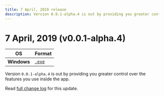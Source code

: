 ```yaml
---
title: 7 April, 2019 release
description: Version 0.0.1-alpha.4 is out by providing you greater control over the features you use inside the app.
---
```


# 7 April, 2019 (v0.0.1-alpha.4)

| OS | Format |
| -- | -- |
| **Windows** | [`.exe`](/download/windows/thermalsetup-0.0.1-alpha.4.exe) |

Version `0.0.1-alpha.4` is out by providing you greater control over the features you use inside the app.

Read [full change log](https://www.notion.so/gitthermal/Release-notes-7d77751a39484413b7ca8564b3f390a9#dc3f9ab75dca45abb75cf9ea42837980) for this update.
